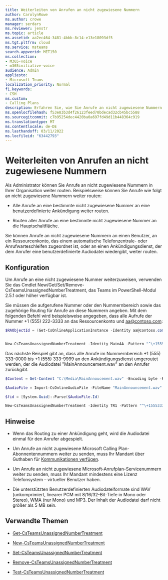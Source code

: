 ```yaml
---
title: Weiterleiten von Anrufen an nicht zugewiesene Nummern
author: CarolynRowe
ms.author: crowe
manager: serdars
ms.reviewer: jenstr
ms.topic: article
ms.assetid: aa2ec464-3481-4bbb-8c14-e13e18093df5
ms.tgt.pltfrm: cloud
ms.service: msteams
search.appverid: MET150
ms.collection:
- M365-voice
- m365initiative-voice
audience: Admin
appliesto:
- Microsoft Teams
localization_priority: Normal
f1.keywords:
- CSH
ms.custom:
- Calling Plans
description: Erfahren Sie, wie Sie Anrufe an nicht zugewiesene Nummern in Ihrer Organisation routen.
ms.openlocfilehash: f53e83b3d4f26123feed70bdecad32cb45bc5588
ms.sourcegitcommit: c7b95254dec4420ba0a697fd49d11b448364c919
ms.translationtype: MT
ms.contentlocale: de-DE
ms.lasthandoff: 03/11/2022
ms.locfileid: "63442793"
---
```

# <a name="routing-calls-to-unassigned-numbers"></a>Weiterleiten von Anrufen an nicht zugewiesene Nummern

Als Administrator können Sie Anrufe an nicht zugewiesene Nummern in Ihrer Organisation weiter routen. Beispielsweise können Sie Anrufe wie folgt an nicht zugewiesene Nummern weiter routen: 

- Alle Anrufe an eine bestimmte nicht zugewiesene Nummer an eine benutzerdefinierte Ankündigung weiter routen.

- Routen aller Anrufe an eine bestimmte nicht zugewiesene Nummer an die Hauptschaltfläche.

Sie können Anrufe an nicht zugewiesene Nummern an einen Benutzer, an ein Ressourcenkonto, das einem automatische Telefonzentrale- oder Anrufwarteschleifen zugeordnet ist, oder an einen Ankündigungsdienst, der dem Anrufer eine benutzerdefinierte Audiodatei wiedergibt, weiter routen.

## <a name="configuration"></a>Konfiguration

Um Anrufe an eine nicht zugewiesene Nummer weiterzuweisen, verwenden Sie das Cmdlet New/Get/Set/Remove-CsTeamsUnassignedNumberTreatment, das Teams im PowerShell-Modul 2.5.1 oder höher verfügbar ist.

Sie müssen die aufgerufene Nummer oder den Nummernbereich sowie das zugehörige Routing für Anrufe an diese Nummern angeben. Mit dem folgenden Befehl wird beispielsweise angegeben, dass alle Aufrufe der Nummer +1 (555) 222-3333 an das Ressourcenkonto und aa@contoso.com:

``` PowerShell
$RAObjectId = (Get-CsOnlineApplicationInstance -Identity aa@contoso.com).ObjectId


New-CsTeamsUnassignedNumberTreatment -Identity MainAA -Pattern "^\+15552223333$" -TargetType ResourceAccount -Target $RAObjectId -TreatmentPriority 1
```

Das nächste Beispiel gibt an, dass alle Anrufe im Nummernbereich +1 (555) 333-0000 bis +1 (555) 333-9999 an den Ankündigungsdienst umgeroutet werden, der die Audiodatei "MainAnnouncement.wav" an den Anrufer zurückgibt.

```PowerShell
$Content = Get-Content "C:\Media\MainAnnoucement.wav" -Encoding byte -ReadCount 0

$AudioFile = Import-CsOnlineAudioFile -FileName "MainAnnouncement.wav" -Content $Content

$fid = [System.Guid]::Parse($AudioFile.Id)

New-CsTeamsUnassignedNumberTreatment -Identity TR1 -Pattern "^\+1555333\d{4}$" -TargetType Announcement -Target $fid.Guid -TreatmentPriority 2
```

## <a name="notes"></a>Hinweise

- Wenn das Routing zu einer Ankündigung geht, wird die Audiodatei einmal für den Anrufer abgespielt.

- Um Anrufe an nicht zugewiesene Microsoft Calling Plan-Abonnentennummern weiter zu senden, muss Ihr Mandant über Guthaben für [Kommunikationen verfügen](what-are-communications-credits.md).

- Um Anrufe an nicht zugewiesene Microsoft-Anrufplan-Servicenummern weiter zu senden, muss Ihr Mandant mindestens eine Lizenz Telefonsystem – virtueller Benutzer haben.

- Die unterstützten Benutzerdefinierten Audiodateiformate sind WAV (unkomprimiert, linearer PCM mit 8/16/32-Bit-Tiefe in Mono oder Stereo), WMA (nur Mono) und MP3. Der Inhalt der Audiodatei darf nicht größer als 5 MB sein.

## <a name="related-topics"></a>Verwandte Themen

- [Get-CsTeamsUnassignedNumberTreatment](/powershell/module/teams/get-csteamsunassignednumbertreatment)

- [New-CsTeamsUnassignedNumberTreatment](/powershell/module/teams/new-csteamsunassignednumbertreatment)

- [Set-CsTeamsUnassignedNumberTreatment](/powershell/module/teams/set-csteamsunassignednumbertreatment)

- [Remove-CsTeamsUnassignedNumberTreatment](/powershell/module/teams/remove-csteamsunassignednumbertreatment)

- [Test-CsTeamsUnassignedNumberTreatment](/powershell/module/teams/test-csteamsunassignednumbertreatment)

